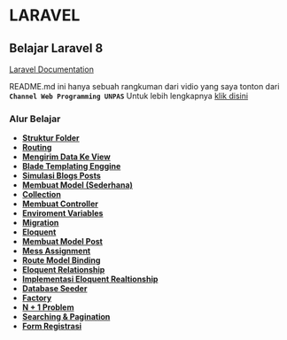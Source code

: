 # LARAVEL

## Belajar Laravel 8

[Laravel Documentation](https://laravel.com/docs/8.x)

README.md ini hanya sebuah rangkuman dari vidio yang saya tonton dari **`Channel Web Programming UNPAS`**
Untuk lebih lengkapnya [klik disini](https://www.youtube.com/playlist?list=PLFIM0718LjIWiihbBIq-SWPU6b6x21Q_2)

### Alur Belajar

- **[Struktur Folder](https://github.com/fadhluibnu/LARAVEL/tree/main/Struktur%20Folder)**
- **[Routing](https://github.com/fadhluibnu/LARAVEL/tree/main/Routing)**
- **[Mengirim Data Ke View](https://github.com/fadhluibnu/LARAVEL/tree/main/Mengirim%20Data%20Ke%20View)**
- **[Blade Templating Enggine](https://github.com/fadhluibnu/LARAVEL/tree/main/Blade%20Tempalting%20Engine)**
- **[Simulasi Blogs Posts](https://github.com/fadhluibnu/LARAVEL/tree/main/Simulasi%20Blogs%20Posts)**
- **[Membuat Model (Sederhana)](<https://github.com/fadhluibnu/LARAVEL/tree/main/Membuat%20Model%20(Sederhana)>)**
- **[Collection](https://github.com/fadhluibnu/LARAVEL/tree/main/Collection)**
- **[Membuat Controller](https://github.com/fadhluibnu/LARAVEL/tree/main/Membuat%20Controller)**
- **[Enviroment Variables](https://github.com/fadhluibnu/LARAVEL/tree/main/Enviroment%20Variables)**
- **[Migration](https://github.com/fadhluibnu/LARAVEL/tree/main/Migration)**
- **[Eloquent](https://github.com/fadhluibnu/LARAVEL/tree/main/Eloquent)**
- **[Membuat Model Post](https://github.com/fadhluibnu/LARAVEL/tree/main/Membuat%20Model%20Post)**
- **[Mess Assignment](https://github.com/fadhluibnu/LARAVEL/tree/main/Mess%20Assignment)**
- **[Route Model Binding](https://github.com/fadhluibnu/LARAVEL/tree/main/Route%20Model%20Binding)**
- **[Eloquent Relationship](https://github.com/fadhluibnu/LARAVEL/tree/main/Eloquent%20Relationship)**
- **[Implementasi Eloquent Realtionship](https://github.com/fadhluibnu/LARAVEL/tree/main/Implementasi%20Eloquent%20Realtionship)**
- **[Database Seeder](https://github.com/fadhluibnu/LARAVEL/tree/main/Database%20Seeder)**
- **[Factory](https://github.com/fadhluibnu/LARAVEL/tree/main/Factory)**
- **[N + 1 Problem](https://github.com/fadhluibnu/LARAVEL/tree/main/N%20+%201%20Problem)**
- **[Searching & Pagination](https://github.com/fadhluibnu/LARAVEL/tree/main/Searching%20&%20Pagination)**
- **[Form Registrasi](https://github.com/fadhluibnu/LARAVEL/tree/main/Form%20Registrasi)**
